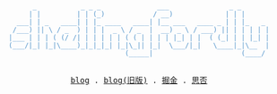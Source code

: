 <pre style="display: flex; justify-content: center;">
<a href="https://shellingfordly.github.io/" style="text-decoration: none;">
<code style="cursor: pointer;color:#5294cb;">
      _           _ _ _              ___               _ _
     | |         | | (_)            / __)             | | |
  ___| | _   ____| | |_ ____   ____| |__ ___   ____ _ | | |_   _
 /___) || \ / _  ) | | |  _ \ / _  |  __) _ \ / ___) || | | | | |
|___ | | | ( (/ /| | | | | | ( ( | | | | |_| | |  ( (_| | | |_| |
(___/|_| |_|\____)_|_|_|_| |_|\_|| |_|  \___/|_|   \____|_|\__  |
                             (_____|                      (____/
</code>
</a>
</pre>

<p align="center">
  <samp>
    <a target="_blank" href="https://shellingfordly.github.io/">blog</a> .
    <a target="_blank" href="https://shellingfordly.gitee.io/">blog(旧版)</a> .
    <a target="_blank" href="https://juejin.cn/user/3799557993142535">掘金</a> .
    <a target="_blank" href="https://segmentfault.com/u/shellingfordly/">思否</a> 
  </samp>
</p>

